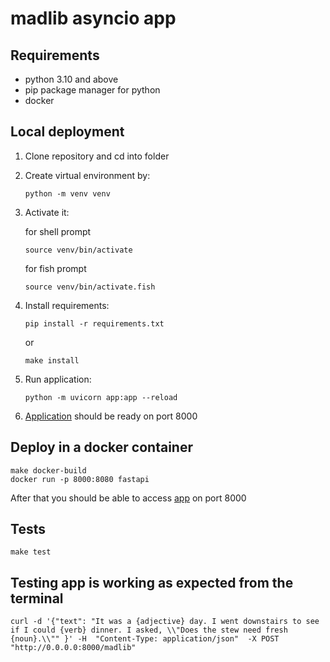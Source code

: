 # madlib asyncio app

## Requirements

- python 3.10 and above
- pip package manager for python
- docker

## Local deployment

1. Clone repository and cd into folder

2. Create virtual environment by:

   ```shell
   python -m venv venv
   ```

3. Activate it:

   for shell prompt

   ```shell
   source venv/bin/activate
   ```

   for fish prompt

   ```shell
   source venv/bin/activate.fish
   ```

4. Install requirements:

   ```shell
   pip install -r requirements.txt
   ```

   or

   ```shell
   make install
   ```

5. Run application:

   ```shell
   python -m uvicorn app:app --reload
   ```

6. [Application](http://127.0.0.1:8000/docs) should be ready on port 8000

## Deploy in a docker container

```shell
make docker-build
docker run -p 8000:8080 fastapi
```

After that you should be able to access [app](http://0.0.0.0:8000/docs) on port 8000

## Tests

```shell
make test
```

## Testing app is working as expected from the terminal

```shell
curl -d '{"text": "It was a {adjective} day. I went downstairs to see if I could {verb} dinner. I asked, \\"Does the stew need fresh {noun}.\\"" }' -H  "Content-Type: application/json"  -X POST "http://0.0.0.0:8000/madlib"
```
